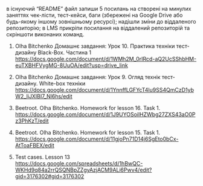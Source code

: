 в існуючий “README” файл запиши 5 посилань на створені на минулих заняттях чек-лісти, тест-кейси, баги (збережені на Google Drive або будь-якому іншому зовнішньому ресурсі); 
надішли зміни до віддаленого репозиторію; 
в LMS прикріпи посилання на віддалений репозиторій та скріншоти виконаних команд.

1. Olha Bitchenko Домашнє завдання: Урок 10. Практика техніки тест-дизайну Black-Box. Частина 1
https://docs.google.com/document/d/1WMh2M_0rIRcd-aQ2UcSShbHM-euTXBHFVygMG-8UuOA/edit?usp=drive_link

2. Olha Bitchenko Домашнє завдання: Урок 9. Огляд технік тест-дизайну. White-box техніки
https://docs.google.com/document/d/1YnnffLGFYcT4lu9SS4QmCzD1ybW2_liJXIBI7_Nl6hs/edit

3. Beetroot. Olha Bitchenko. Homework for lesson 16. Task 1.
https://docs.google.com/document/d/1J9UYOSoilHZWbg27ZXS43aO0Pz3PhKzT/edit

4. Beetroot. Olha Bitchenko. Homework for lesson 15. Task 1.
https://docs.google.com/document/d/11gjoPn71D14j6SgEto0bCx-AtToaFBEX/edit

5. Test cases. Lesson 13
https://docs.google.com/spreadsheets/d/1hBwQC-WKHd9q84a2rrQSQNBpZZgyAzjACM9ALi6Pwv4/edit?gid=3176302#gid=3176302
